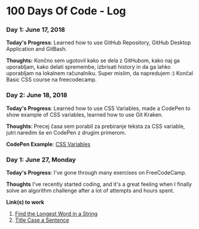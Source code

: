 # 100 Days Of Code - Log

### Day 1: June 17, 2018

**Today's Progress**: Learned how to use GitHub Repository, GitHub Desktop Application and GitBash.

**Thoughts:** Končno sem ugotovil kako se dela z GitHubom, kako naj ga uporabljam, kako delati spremembe, izbrisati history in da ga lahko uporabljam na lokalnem računalniku. Super mislim, da napredujem :) Končal Basic CSS course na freecodecamp.

<!--**Link to work:** [Calculator App](http://www.example.com)-->

### Day 2: June 18, 2018
<!--##### (delete me or comment me out)-->

**Today's Progress**: Learned how to use CSS Variables, made a CodePen to show example of CSS variables, learned how to use Git Kraken.

**Thoughts**: Precej časa sem porabil za prebiranje teksta za CSS variable, jutri naredim še en CodePen z drugim primerom.

**CodePen Example**: [CSS Variables](https://codepen.io/janez33/pen/yEpMxR)


### Day 1: June 27, Monday

**Today's Progress**: I've gone through many exercises on FreeCodeCamp.

**Thoughts** I've recently started coding, and it's a great feeling when I finally solve an algorithm challenge after a lot of attempts and hours spent.

**Link(s) to work**
1. [Find the Longest Word in a String](https://www.freecodecamp.com/challenges/find-the-longest-word-in-a-string)
2. [Title Case a Sentence](https://www.freecodecamp.com/challenges/title-case-a-sentence)
